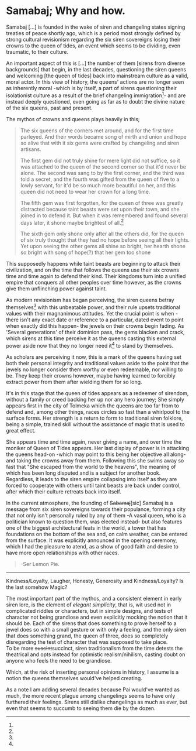 Samabaj; Why and how.
======================


Samabaj [...] is founded in the wake of siren and changeling states signing treaties of peace shortly ago, which is a period most strongly defined by strong cultural revisionism regarding the six siren sovereigns losing their crowns to the queen of tides, an event which seems to be dividing, even traumatic, to their culture.

An important aspect of this is [...] the number of them [sirens from diverse backgrounds] that begin, in the last decades, questioning the siren queens and welcoming [the queen of tides] back into mainstream culture as a valid, moral actor. In this view of history, the queens' actions are no longer seen as inherently moral -which is by itself, a part of sirens questioning their isolationist culture as a result of the brief changeling immigration[^changs]- and are instead deeply questioned, even going as far as to doubt the divine nature of the six queens, past and present.

The mythos of crowns and queens plays heavily in this; 

> The six queens of the corners met around, and for the first time parleyed. And their words became song of mirth and union and hope so alive that with it six gems were crafted by changeling and siren artisans.
>
> The first gem did not truly shine for mere light did not suffice, so it was attached to the queen of the second corner so that it'd never be alone. The second was sang to by the first corner, and the third was told a secret, and the fourth was gifted from the queen of five to a lowly servant, for it'd be so much more beautiful on her, and this queen did not need to wear her crown for a long time.
>
>The fifth gem was first forgotten, for the queen of three was greatly distracted because taint beasts were set upon their town, and she joined in to defend it. But when it was remembered and found several days later, it shone maybe brightest of all.[^elements]
>
>The sixth gem only shone only after all the others did, for the queen of six truly thought that they had no hope before seeing all their lights. Yet upon seeing the other gems all shine so bright, her hearth shone so bright with song of hope(?) that her gem too shone

This supposedly happens while taint beasts are beginning to attack their civilization, and on the time that follows the queens use their six crowns time and time again to defend their kind. Their kingdoms turn into a unified empire that conquers all other peoples over time however, as the crowns give them unflinching power against taint.

As modern revisionism has began perceiving, the siren queens betray themselves[^betray] with this unbeatable power, and their rule upsets traditional values with their magnanimous attitudes. Yet the crucial point is when -there isn't any exact date or reference to a particular, dated event to point when exactly did this happen- the jewels on their crowns begin fading. As 'Several generations' of their dominion pass, the gems blacken and crack, which sirens at this time perceive it as the queens casting this external power aside now that they no longer need it[^notion] to stand by themselves.

As scholars are perceiving it now, this is a mark of the queens having set both their personal integrity and traditional values aside to the point that the jewels no longer consider them worthy or even redeemable, nor willing to be. They keep their crowns however, maybe having learned to forcibly extract power from them after wielding them for so long.

It's in this stage that the queen of tides appears as a redeemer of sirendom, without a family or creed backing her up nor any hero journey; She simply appears first in the city of Tolmeka which the queens are too far from to defend and, among other things, races circles so fast than a whirlpool to the surface forms. Her strength is a return to form to traditional siren folklore, being a simple, trained skill without the assistance of magic that is used to great effect.

She appears time and time again, never giving a name, and over time the moniker of Queen of Tides appears. Her last display of power is in attacking the queens head-on -which may point to this being her objective all along- and taking the crowns away from them. Following this she swims away so fast that "She escaped from the world to the heavens", the meaning of which has been long disputed and is a subject for another book. Regardless, it leads to the siren empire collapsing into itself as they are forced to cooperate with others until taint beasts are back under control, after which their culture retreats back into itself.

In the current atmosphere, the founding of ~~Sabamaj~~[sic] Samabaj is a message from six siren sovereigns towards their populance, forming a city that not only isn't personally ruled by any of them -A vasal queen, who is a politician known to question them, was elected instead- but also features one of the biggest architectural feats in the world, a tower that has foundations on the bottom of the sea and, on calm weather, can be entered from the surface. It was explicitly announced in the opening ceremony, which I had the pleasure to atend, as a show of good faith and desire to have more open relationships with other races.



> -Ser Lemon Pie.

--------------------------------------------------------


[^elements]:
Kindness/Loyalty, Laugher, Honesty, Generosity and Kindness/Loyalty? Is the last somehow Magic?

[^betray]:
The most important part of the mythos, and a consistent element in early siren lore, is the element of *elegant simplicity*, that is, wit used not in complicated riddles or characters, but in simple designs, and tests of character not being grandiose and even explicitly mocking the notion that it should be. Each of the sirens that does something to prove herself to a jewel does so with a small gesture or with only a feeling, and the only siren that does something grand, the queen of three, does so completely disregarding the test of character that was supposed to take place.
</br>
To be more ~~suscint~~succinct, siren traditionalism from the time detests the theatrical and opts instead for optimistic realism/nihilism, casting doubt on anyone who feels the need to be grandiose.

[^notion]:
Which, at the risk of inserting personal opinions in history, I assume is a notion the queens themselves would've helped creating.

[^changs]:
As a note I am adding several decades because Pai would've wanted as much, the more recent plague among changelings seems to have only furthered their feelings. Sirens still dislike changelings as much as ever, but even that seems to succumb to seeing them die by the dozen.
